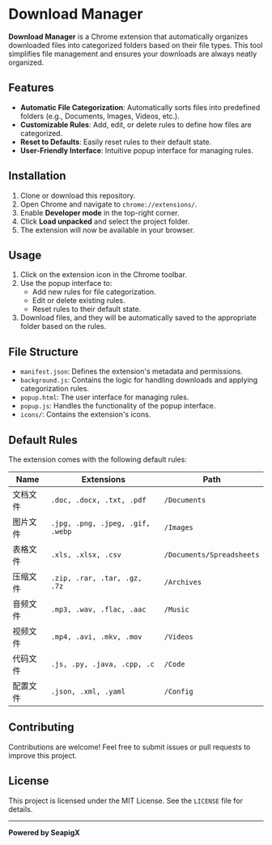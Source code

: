 # Download Manager

**Download Manager** is a Chrome extension that automatically organizes downloaded files into categorized folders based on their file types. This tool simplifies file management and ensures your downloads are always neatly organized.

## Features

- **Automatic File Categorization**: Automatically sorts files into predefined folders (e.g., Documents, Images, Videos, etc.).
- **Customizable Rules**: Add, edit, or delete rules to define how files are categorized.
- **Reset to Defaults**: Easily reset rules to their default state.
- **User-Friendly Interface**: Intuitive popup interface for managing rules.

## Installation

1. Clone or download this repository.
2. Open Chrome and navigate to `chrome://extensions/`.
3. Enable **Developer mode** in the top-right corner.
4. Click **Load unpacked** and select the project folder.
5. The extension will now be available in your browser.

## Usage

1. Click on the extension icon in the Chrome toolbar.
2. Use the popup interface to:
    - Add new rules for file categorization.
    - Edit or delete existing rules.
    - Reset rules to their default state.
3. Download files, and they will be automatically saved to the appropriate folder based on the rules.

## File Structure

- `manifest.json`: Defines the extension's metadata and permissions.
- `background.js`: Contains the logic for handling downloads and applying categorization rules.
- `popup.html`: The user interface for managing rules.
- `popup.js`: Handles the functionality of the popup interface.
- `icons/`: Contains the extension's icons.

## Default Rules

The extension comes with the following default rules:

| Name         | Extensions                          | Path                     |
|--------------|-------------------------------------|--------------------------|
| 文档文件      | `.doc, .docx, .txt, .pdf`           | `/Documents`             |
| 图片文件      | `.jpg, .png, .jpeg, .gif, .webp`    | `/Images`                |
| 表格文件      | `.xls, .xlsx, .csv`                | `/Documents/Spreadsheets`|
| 压缩文件      | `.zip, .rar, .tar, .gz, .7z`       | `/Archives`              |
| 音频文件      | `.mp3, .wav, .flac, .aac`          | `/Music`                 |
| 视频文件      | `.mp4, .avi, .mkv, .mov`           | `/Videos`                |
| 代码文件      | `.js, .py, .java, .cpp, .c`        | `/Code`                  |
| 配置文件      | `.json, .xml, .yaml`               | `/Config`                |

## Contributing

Contributions are welcome! Feel free to submit issues or pull requests to improve this project.

## License

This project is licensed under the MIT License. See the `LICENSE` file for details.

---

**Powered by SeapigX**